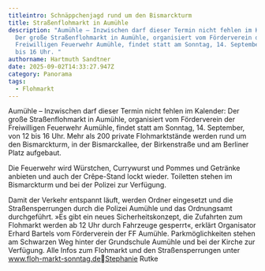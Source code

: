 ```yaml
---
titleintro: Schnäppchenjagd rund um den Bismarckturm
title: Straßenflohmarkt in Aumühle
description: "Aumühle – Inzwischen darf dieser Termin nicht fehlen im Kalender:
  Der große Straßenflohmarkt in Aumühle, organisiert vom Förderverein der
  Freiwilligen Feuerwehr Aumühle, findet statt am Sonntag, 14. September, von 12
  bis 16 Uhr. "
authorname: Hartmuth Sandtner
date: 2025-09-02T14:33:27.947Z
category: Panorama
tags:
  - Flohmarkt
---
```

Aumühle – Inzwischen darf dieser Termin nicht fehlen im Kalender: Der große Straßenflohmarkt in Aumühle, organisiert vom Förderverein der Freiwilligen Feuerwehr Aumühle, findet statt am Sonntag, 14. September, von 12 bis 16 Uhr. Mehr als 200 private Flohmarktstände werden rund um den Bismarckturm, in der Bismarckallee, der Birkenstraße und am Berliner Platz aufgebaut.

Die Feuerwehr wird Würstchen, Currywurst und Pommes und Getränke anbieten und auch der Crêpe-Stand lockt wieder. Toiletten stehen im Bismarckturm und bei der Polizei zur Verfügung. 

Damit der Verkehr entspannt läuft, werden Ordner eingesetzt und die Straßensperrungen durch die Polizei Aumühle und das Ordnungsamt durchgeführt.  »Es gibt ein neues Sicherheitskonzept, die Zufahrten zum Flohmarkt werden ab 12 Uhr durch Fahrzeuge gesperrt«, erklärt Organisator Erhard Bartels vom Förderverein der FF Aumühle. Parkmöglichkeiten stehen am Schwarzen Weg hinter der Grundschule Aumühle und bei der Kirche zur Verfügung. Alle Infos zum Flohmarkt und den Straßensperrungen unter www.floh-markt-sonntag.deStephanie Rutke